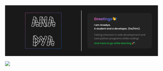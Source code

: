 <img src="https://github.com/AnadyaNair/AnadyaNair/blob/7132cbf287c1d9699fc5e8f0f33133d640394b6b/dark%20theme%20new%20detailed%20banner.png"></img>

<img src = "https://github-readme-stats.vercel.app/api?username=AnadyaNair&show_icons=true&title_color=f9f9f9&text_color=f9f9f9&icon_color=f9f9f9&bg_color=191919">

<!-- <img src = "https://github-readme-stats.vercel.app/api?username=AnadyaNair&show_icons=true&title_color=f9f9f9&text_color=f9f9f9&icon_color=f9f9f9&bg_color=3944F7"> -->

<!--
**AnadyaNair/AnadyaNair** is a ✨ _special_ ✨ repository because its `README.md` (this file) appears on your GitHub profile.
*/
